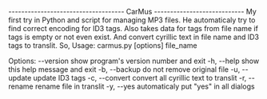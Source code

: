------------------------------------  CarMus  ----------------------------
My first try in Python and script for managing MP3 files.
He automaticaly try to find correct encoding for ID3 tags.
Also takes data for tags from file name if tags is empty or not even exist.
And convert cyrillic text in file name and ID3 tags to translit.
So, 
Usage: carmus.py [options] file_name

Options:
  --version      show program's version number and exit
  -h, --help     show this help message and exit
  -b, --backup   do not remove original file
  -u, --update   update ID3 tags
  -c, --convert  convert all cyrillic text to translit
  -r, --rename   rename file in translit
  -y, --yes      automaticaly put "yes" in all dialogs
